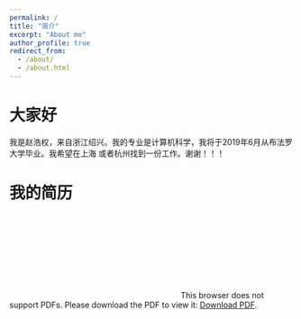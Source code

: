 ```yaml
---
permalink: /
title: "简介"
excerpt: "About me"
author_profile: true
redirect_from: 
  - /about/
  - /about.html
---
```


大家好
======
我是赵浩权，来自浙江绍兴。我的专业是计算机科学，我将于2019年6月从布法罗大学毕业。我希望在上海
或者杭州找到一份工作。谢谢！！！

我的简历
======
<object data="https://zhaosec.github.io/zhaosec/files/HaoquanZhao.pdf" type="application/pdf" width="800px" height="1000px">
    <embed src="https://zhaosec.github.io/zhaosec/files/HaoquanZhao.pdf">
        This browser does not support PDFs. Please download the PDF to view it: <a href="https://zhaosec.github.io/zhaosec/files/HaoquanZhao.pdf">Download PDF</a>.</p>
    </embed>
</object>